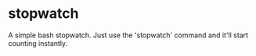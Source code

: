 # stopwatch
A simple bash stopwatch. Just use the 'stopwatch' command and it'll start counting instantly.
